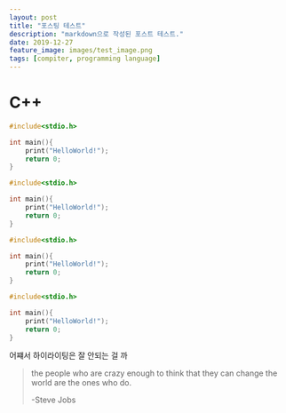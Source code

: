 ```yaml
---
layout: post
title: "포스팅 테스트"
description: "markdown으로 작성된 포스트 테스트."
date: 2019-12-27
feature_image: images/test_image.png
tags: [compiter, programming language]
---
```

# C++

```c++
#include<stdio.h>

int main(){
    print("HelloWorld!");
    return 0;
}
```
```C++
#include<stdio.h>

int main(){
    print("HelloWorld!");
    return 0;
}
```
```cpp
#include<stdio.h>

int main(){
    print("HelloWorld!");
    return 0;
}
```
```CPP
#include<stdio.h>

int main(){
    print("HelloWorld!");
    return 0;
}
```

어쨰서 하이라이팅은 잘 안되는 걸 까

>the people who are crazy enough to think that they can change the world are the ones who do.
>
>-Steve Jobs

